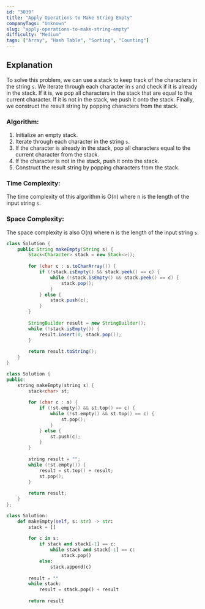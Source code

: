 ```yaml
---
id: "3039"
title: "Apply Operations to Make String Empty"
companyTags: "Unknown"
slug: "apply-operations-to-make-string-empty"
difficulty: "Medium"
tags: ["Array", "Hash Table", "Sorting", "Counting"]
---
```


## Explanation
To solve this problem, we can use a stack to keep track of the characters in the string `s`. We iterate through each character in `s` and check if it is already in the stack. If it is, we pop all characters in the stack that are equal to the current character. If it is not in the stack, we push it onto the stack. Finally, we construct the result string by popping characters from the stack.

### Algorithm:
1. Initialize an empty stack.
2. Iterate through each character in the string `s`.
3. If the character is already in the stack, pop all characters equal to the current character from the stack.
4. If the character is not in the stack, push it onto the stack.
5. Construct the result string by popping characters from the stack.

### Time Complexity:
The time complexity of this algorithm is O(n) where n is the length of the input string `s`.

### Space Complexity:
The space complexity is also O(n) where n is the length of the input string `s`.
```java
class Solution {
    public String makeEmpty(String s) {
        Stack<Character> stack = new Stack<>();
        
        for (char c : s.toCharArray()) {
            if (!stack.isEmpty() && stack.peek() == c) {
                while (!stack.isEmpty() && stack.peek() == c) {
                    stack.pop();
                }
            } else {
                stack.push(c);
            }
        }
        
        StringBuilder result = new StringBuilder();
        while (!stack.isEmpty()) {
            result.insert(0, stack.pop());
        }
        
        return result.toString();
    }
}
```

```cpp
class Solution {
public:
    string makeEmpty(string s) {
        stack<char> st;
        
        for (char c : s) {
            if (!st.empty() && st.top() == c) {
                while (!st.empty() && st.top() == c) {
                    st.pop();
                }
            } else {
                st.push(c);
            }
        }
        
        string result = "";
        while (!st.empty()) {
            result = st.top() + result;
            st.pop();
        }
        
        return result;
    }
};
```

```python
class Solution:
    def makeEmpty(self, s: str) -> str:
        stack = []
        
        for c in s:
            if stack and stack[-1] == c:
                while stack and stack[-1] == c:
                    stack.pop()
            else:
                stack.append(c)
        
        result = ""
        while stack:
            result = stack.pop() + result
        
        return result
```